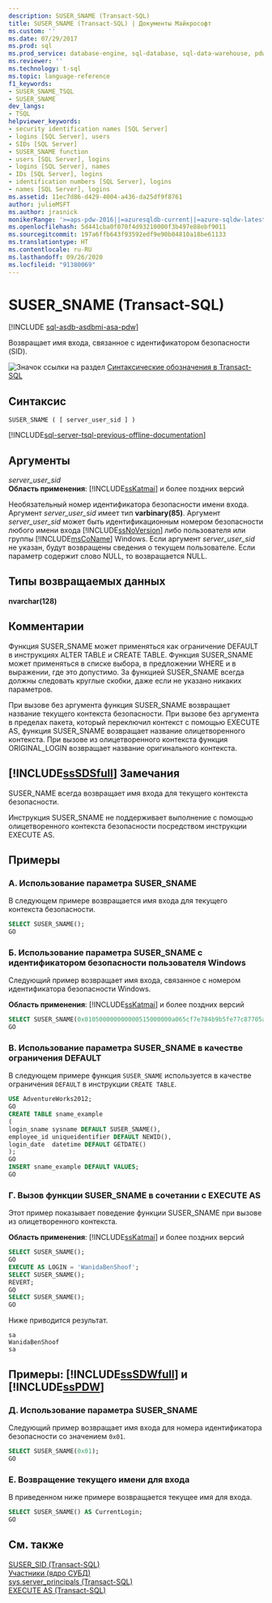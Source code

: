 ```yaml
---
description: SUSER_SNAME (Transact-SQL)
title: SUSER_SNAME (Transact-SQL) | Документы Майкрософт
ms.custom: ''
ms.date: 07/29/2017
ms.prod: sql
ms.prod_service: database-engine, sql-database, sql-data-warehouse, pdw
ms.reviewer: ''
ms.technology: t-sql
ms.topic: language-reference
f1_keywords:
- SUSER_SNAME_TSQL
- SUSER_SNAME
dev_langs:
- TSQL
helpviewer_keywords:
- security identification names [SQL Server]
- logins [SQL Server], users
- SIDs [SQL Server]
- SUSER_SNAME function
- users [SQL Server], logins
- logins [SQL Server], names
- IDs [SQL Server], logins
- identification numbers [SQL Server], logins
- names [SQL Server], logins
ms.assetid: 11ec7d86-d429-4004-a436-da25df9f8761
author: julieMSFT
ms.author: jrasnick
monikerRange: '>=aps-pdw-2016||=azuresqldb-current||=azure-sqldw-latest||>=sql-server-2016||=sqlallproducts-allversions||>=sql-server-linux-2017||=azuresqldb-mi-current'
ms.openlocfilehash: 5d441cba0f070f4d93210000f3b497e88ebf9011
ms.sourcegitcommit: 197a6ffb643f93592edf9e90b04810a18be61133
ms.translationtype: HT
ms.contentlocale: ru-RU
ms.lasthandoff: 09/26/2020
ms.locfileid: "91380069"
---
```

# <a name="suser_sname-transact-sql"></a>SUSER_SNAME (Transact-SQL)
[!INCLUDE [sql-asdb-asdbmi-asa-pdw](../../includes/applies-to-version/sql-asdb-asdbmi-asa-pdw.md)]

  Возвращает имя входа, связанное с идентификатором безопасности (SID).  
  
 ![Значок ссылки на раздел](../../database-engine/configure-windows/media/topic-link.gif "Значок ссылки на раздел") [Синтаксические обозначения в Transact-SQL](../../t-sql/language-elements/transact-sql-syntax-conventions-transact-sql.md)  
  
## <a name="syntax"></a>Синтаксис  
  
```syntaxsql
SUSER_SNAME ( [ server_user_sid ] )   
```  
  
[!INCLUDE[sql-server-tsql-previous-offline-documentation](../../includes/sql-server-tsql-previous-offline-documentation.md)]

## <a name="arguments"></a>Аргументы
 *server_user_sid*  
**Область применения**: [!INCLUDE[ssKatmai](../../includes/sskatmai-md.md)] и более поздних версий
  
 Необязательный номер идентификатора безопасности имени входа. Аргумент *server_user_sid* имеет тип **varbinary(85)**. Аргумент *server_user_sid* может быть идентификационным номером безопасности любого имени входа [!INCLUDE[ssNoVersion](../../includes/ssnoversion-md.md)] либо пользователя или группы [!INCLUDE[msCoName](../../includes/msconame-md.md)] Windows. Если аргумент *server_user_sid* не указан, будут возвращены сведения о текущем пользователе. Если параметр содержит слово NULL, то возвращается NULL.  
  
## <a name="return-types"></a>Типы возвращаемых данных  
 **nvarchar(128)**  
  
## <a name="remarks"></a>Комментарии  
 Функция SUSER_SNAME может применяться как ограничение DEFAULT в инструкциях ALTER TABLE и CREATE TABLE. Функция SUSER_SNAME может применяться в списке выбора, в предложении WHERE и в выражении, где это допустимо. За функцией SUSER_SNAME всегда должны следовать круглые скобки, даже если не указано никаких параметров.  
  
 При вызове без аргумента функция SUSER_SNAME возвращает название текущего контекста безопасности. При вызове без аргумента в пределах пакета, который переключил контекст с помощью EXECUTE AS, функция SUSER_SNAME возвращает название олицетворенного контекста. При вызове из олицетворенного контекста функция ORIGINAL_LOGIN возвращает название оригинального контекста.  
  
## <a name="sssdsfull-remarks"></a>[!INCLUDE[ssSDSfull](../../includes/sssdsfull-md.md)] Замечания  
 SUSER_NAME всегда возвращает имя входа для текущего контекста безопасности.  
  
 Инструкция SUSER_SNAME не поддерживает выполнение с помощью олицетворенного контекста безопасности посредством инструкции EXECUTE AS.  
  
## <a name="examples"></a>Примеры  
  
### <a name="a-using-suser_sname"></a>A. Использование параметра SUSER_SNAME  
 В следующем примере возвращается имя входа для текущего контекста безопасности.  
  
```sql
SELECT SUSER_SNAME();  
GO  
```  
  
### <a name="b-using-suser_sname-with-a-windows-user-security-id"></a>Б. Использование параметра SUSER_SNAME с идентификатором безопасности пользователя Windows  
 Следующий пример возвращает имя входа, связанное с номером идентификатора безопасности Windows.  
  
**Область применения**: [!INCLUDE[ssKatmai](../../includes/sskatmai-md.md)] и более поздних версий
  
```sql
SELECT SUSER_SNAME(0x010500000000000515000000a065cf7e784b9b5fe77c87705a2e0000);  
GO  
```  
  
### <a name="c-using-suser_sname-as-a-default-constraint"></a>В. Использование параметра SUSER_SNAME в качестве ограничения DEFAULT  
 В следующем примере функция `SUSER_SNAME` используется в качестве ограничения `DEFAULT` в инструкции `CREATE TABLE`.  
  
```sql
USE AdventureWorks2012;  
GO  
CREATE TABLE sname_example  
(  
login_sname sysname DEFAULT SUSER_SNAME(),  
employee_id uniqueidentifier DEFAULT NEWID(),  
login_date  datetime DEFAULT GETDATE()  
);   
GO  
INSERT sname_example DEFAULT VALUES;  
GO  
```  
  
### <a name="d-calling-suser_sname-in-combination-with-execute-as"></a>Г. Вызов функции SUSER_SNAME в сочетании с EXECUTE AS  
 Этот пример показывает поведение функции SUSER_SNAME при вызове из олицетворенного контекста.  
  
**Область применения**: [!INCLUDE[ssKatmai](../../includes/sskatmai-md.md)] и более поздних версий
  
```sql
SELECT SUSER_SNAME();  
GO  
EXECUTE AS LOGIN = 'WanidaBenShoof';  
SELECT SUSER_SNAME();  
REVERT;  
GO  
SELECT SUSER_SNAME();  
GO 
```  
  
 Ниже приводится результат.  
  
 ```
sa  
WanidaBenShoof  
sa
```  
  
## <a name="examples-sssdwfull-and-sspdw"></a>Примеры: [!INCLUDE[ssSDWfull](../../includes/sssdwfull-md.md)] и [!INCLUDE[ssPDW](../../includes/sspdw-md.md)]  
  
### <a name="e-using-suser_sname"></a>Д. Использование параметра SUSER_SNAME  
 Следующий пример возвращает имя входа для номера идентификатора безопасности со значением `0x01`.  
  
```sql
SELECT SUSER_SNAME(0x01);  
GO  
```  
  
### <a name="f-returning-the-current-login"></a>Е. Возвращение текущего имени для входа  
 В приведенном ниже примере возвращается текущее имя для входа.  
  
```sql
SELECT SUSER_SNAME() AS CurrentLogin;  
GO  
```  
  
## <a name="see-also"></a>См. также  
 [SUSER_SID (Transact-SQL)](../../t-sql/functions/suser-sid-transact-sql.md)   
 [Участники (ядро СУБД)](../../relational-databases/security/authentication-access/principals-database-engine.md)   
 [sys.server_principals (Transact-SQL)](../../relational-databases/system-catalog-views/sys-server-principals-transact-sql.md)   
 [EXECUTE AS (Transact-SQL)](../../t-sql/statements/execute-as-transact-sql.md)  
  
  

